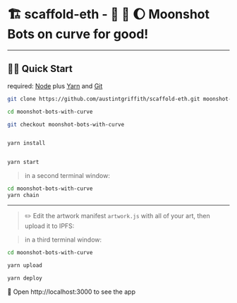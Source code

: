 # 🏗 scaffold-eth - 🤖 🚀 🌔 Moonshot Bots on curve for good!


---

## 🏃‍♀️ Quick Start

required: [Node](https://nodejs.org/dist/latest-v12.x/) plus [Yarn](https://classic.yarnpkg.com/en/docs/install/) and [Git](https://git-scm.com/downloads)


```bash
git clone https://github.com/austintgriffith/scaffold-eth.git moonshot-bots-with-curve

cd moonshot-bots-with-curve

git checkout moonshot-bots-with-curve
```

```bash

yarn install

```

```bash

yarn start

```

> in a second terminal window:

```bash
cd moonshot-bots-with-curve
yarn chain

```

---

> ✏️ Edit the artwork manifest `artwork.js` with all of your art, then upload it to IPFS:

> in a third terminal window:


```bash
cd moonshot-bots-with-curve

yarn upload

yarn deploy

```

📱 Open http://localhost:3000 to see the app
